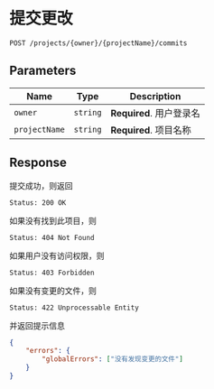 # 提交更改

```text
POST /projects/{owner}/{projectName}/commits
```

## Parameters

| Name          | Type     | Description              |
| ------------- | -------- | ------------------------ |
| `owner`       | `string` | **Required**. 用户登录名 |
| `projectName` | `string` | **Required**. 项目名称   |

## Response

提交成功，则返回

```text
Status: 200 OK
```

如果没有找到此项目，则

```text
Status: 404 Not Found
```

如果用户没有访问权限，则

```text
Status: 403 Forbidden
```

如果没有变更的文件，则

```text
Status: 422 Unprocessable Entity
```

并返回提示信息

```json
{
    "errors": {
        "globalErrors": ["没有发现变更的文件"]
    }
}
```